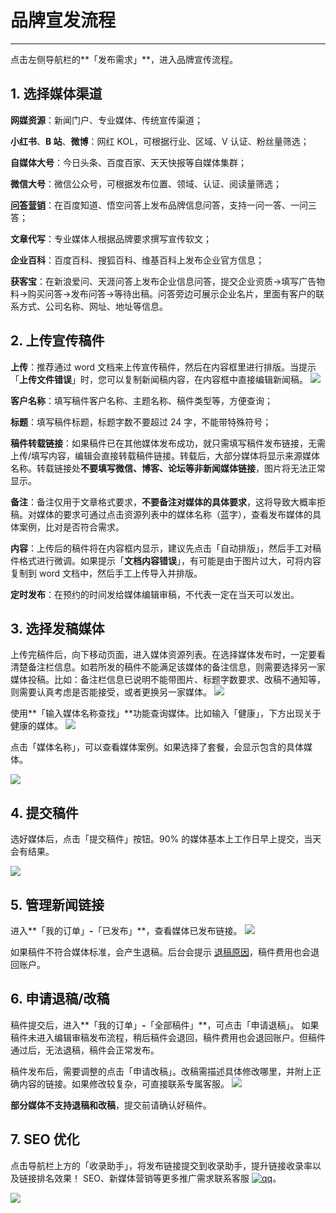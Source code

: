# 品牌宣发流程

---
点击左侧导航栏的**「发布需求」**，进入品牌宣传流程。

## 1. 选择媒体渠道

**网媒资源**：新闻门户、专业媒体、传统宣传渠道；

**小红书**、**B 站**、**微博**：网红 KOL，可根据行业、区域、V 认证、粉丝量筛选；

**自媒体大号**：今日头条、百度百家、天天快报等自媒体集群；

**微信大号**：微信公众号，可根据发布位置、领域、认证、阅读量筛选；

[**问答营销**](/zhidao)：在百度知道、悟空问答上发布品牌信息问答，支持一问一答、一问三答；

**文章代写**：专业媒体人根据品牌要求撰写宣传软文；

**企业百科**：百度百科、搜狐百科、维基百科上发布企业官方信息；

**获客宝**：在新浪爱问、天涯问答上发布企业信息问答，提交企业资质→填写广告物料→购买问答→发布问答→等待出稿。问答旁边可展示企业名片，里面有客户的联系方式、公司名称、网址、地址等信息。

## 2. 上传宣传稿件

**上传**：推荐通过 word 文档来上传宣传稿件，然后在内容框里进行排版。当提示「**上传文件错误**」时，您可以复制新闻稿内容，在内容框中直接编辑新闻稿。
![](http://tc.seoipo.com/20210326135817.png)

**客户名称**：填写稿件客户名称、主题名称、稿件类型等，方便查询；

**标题**：填写稿件标题，标题字数不要超过 24 字，不能带特殊符号；

**稿件转载链接**：如果稿件已在其他媒体发布成功，就只需填写稿件发布链接，无需上传/填写内容，编辑会直接转载稿件链接。转载后，大部分媒体将显示来源媒体名称。转载链接处**不要填写微信、博客、论坛等非新闻媒体链接**，图片将无法正常显示。

**备注**：备注仅用于文章格式要求，**不要备注对媒体的具体要求**，这将导致大概率拒稿。对媒体的要求可通过点击资源列表中的媒体名称（蓝字），查看发布媒体的具体案例，比对是否符合需求。

**内容**：上传后的稿件将在内容框内显示，建议先点击「自动排版」，然后手工对稿件格式进行微调。如果提示「**文档内容错误**」，有可能是由于图片过大，可将内容复制到 word 文档中，然后手工上传导入并排版。

**定时发布**：在预约的时间发给媒体编辑审稿，不代表一定在当天可以发出。

## 3. 选择发稿媒体

上传完稿件后，向下移动页面，进入媒体资源列表。在选择媒体发布时，一定要看清楚备注栏信息。如若所发的稿件不能满足该媒体的备注信息，则需要选择另一家媒体投稿。比如：备注栏信息已说明不能带图片、标题字数要求、改稿不通知等，则需要认真考虑是否能接受，或者更换另一家媒体。
![](http://tc.seoipo.com/20210401151441.png)

使用**「输入媒体名称查找」**功能查询媒体。比如输入「健康」，下方出现关于健康的媒体。
![](http://tc.seoipo.com/20181212115155.png)

点击「媒体名称」，可以查看媒体案例。如果选择了套餐，会显示包含的具体媒体。

![](http://tc.seoipo.com/18-1-18/16222856.jpg)

## 4. 提交稿件

选好媒体后，点击「提交稿件」按钮。90% 的媒体基本上工作日早上提交，当天会有结果。

![](http://tc.seoipo.com/18-1-14/98867903.jpg)

## 5. 管理新闻链接

进入**「我的订单」**-**「已发布」**，查看媒体已发布链接。
![](http://tc.seoipo.com/20191227142954.png)

如果稿件不符合媒体标准，会产生退稿。后台会提示 [退稿原因](FAQ/how-to-avoid-withdrawal.md)，稿件费用也会退回账户。

## 6. 申请退稿/改稿

稿件提交后，进入**「我的订单」**-**「全部稿件」**，可点击「申请退稿」。
如果稿件未进入编辑审稿发布流程，稍后稿件会退回，稿件费用也会退回账户。但稿件通过后，无法退稿，稿件会正常发布。

稿件发布后，需要调整的点击「申请改稿」。改稿需描述具体修改哪里，并附上正确内容的链接。如果修改较复杂，可直接联系专属客服。
![](http://tc.seoipo.com/20210630111325.png)

**部分媒体不支持退稿和改稿**，提交前请确认好稿件。

## 7. SEO 优化

点击导航栏上方的「收录助手」，将发布链接提交到收录助手，提升链接收录率以及链接排名效果！
SEO、新媒体营销等更多推广需求联系客服 [![qq](http://tc.seoipo.com/qq.png)](http://wpa.qq.com/msgrd?v=3&uin=244538479&site=qq&menu=yes)。

![](http://tc.seoipo.com/20191227115245.png)
